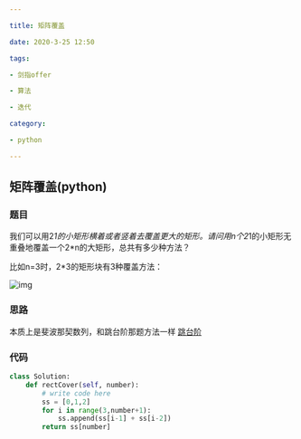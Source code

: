 ```yaml
---

title: 矩阵覆盖

date: 2020-3-25 12:50

tags:

- 剑指offer

- 算法

- 迭代

category:

- python

---
```


## 矩阵覆盖(python)

### 题目

我们可以用2*1的小矩形横着或者竖着去覆盖更大的矩形。请问用n个2*1的小矩形无重叠地覆盖一个2*n的大矩形，总共有多少种方法？

比如n=3时，2*3的矩形块有3种覆盖方法：

![img](https://uploadfiles.nowcoder.com/images/20200218/6384065_1581999858239_64E40A35BE277D7E7C87D4DCF588BE84)

### 思路

本质上是斐波那契数列，和跳台阶那题方法一样 [跳台阶](http://www.wufeng.online:5001/2020/03/17/%E8%B7%B3%E5%8F%B0%E9%98%B6%EF%BC%88python%EF%BC%89/)

### 代码

```python
class Solution:
    def rectCover(self, number):
        # write code here
        ss = [0,1,2]
        for i in range(3,number+1):
            ss.append(ss[i-1] + ss[i-2])
        return ss[number]
```

